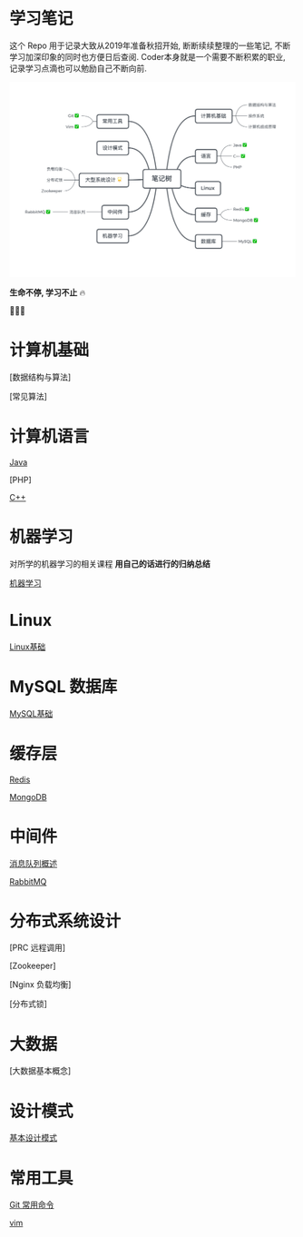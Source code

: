 # 学习笔记

这个 Repo 用于记录大致从2019年准备秋招开始, 断断续续整理的一些笔记, 不断学习加深印象的同时也方便日后查阅. Coder本身就是一个需要不断积累的职业, 记录学习点滴也可以勉励自己不断向前.

<img src='NoteTree.png'>

**生命不停, 学习不止** 🔥

🏃🏃‍♀️



# 计算机基础

[数据结构与算法]

[常见算法]



# 计算机语言

[Java](java/README.md) 

[PHP]

[C++](C++/README.md)




# 机器学习

对所学的机器学习的相关课程 **用自己的话进行的归纳总结**

[机器学习](机器学习/README.md)



# Linux

[Linux基础](Linux/README.md)



# MySQL 数据库

[MySQL基础](MySQL/README.md)



# 缓存层

[Redis](Redis/Redis.md)

[MongoDB](MongoDB/MongDB.md)



# 中间件

[消息队列概述](中间件/消息队列/消息队列概述.md)

[RabbitMQ](中间件/消息队列/RabbitMQ.md)





# 分布式系统设计

[PRC 远程调用]

[Zookeeper]

[Nginx 负载均衡]

[分布式锁]



# 大数据

[大数据基本概念]



# 设计模式

[基本设计模式]()



# 常用工具

[Git 常用命令]()

[vim](Vim/Vim.md)